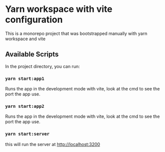 # Yarn workspace with vite configuration

This is a monorepo project that was bootstrapped manually with yarn workspace and vite
## Available Scripts

In the project directory, you can run:

### `yarn start:app1`

Runs the app in the development mode
with vite, look at the cmd to see the port the app use.

### `yarn start:app2`
Runs the app in the development mode
with vite, look at the cmd to see the port the app use.

### `yarn start:server`

this will run the server at [http://localhost:3200](http://localhost:3200) 